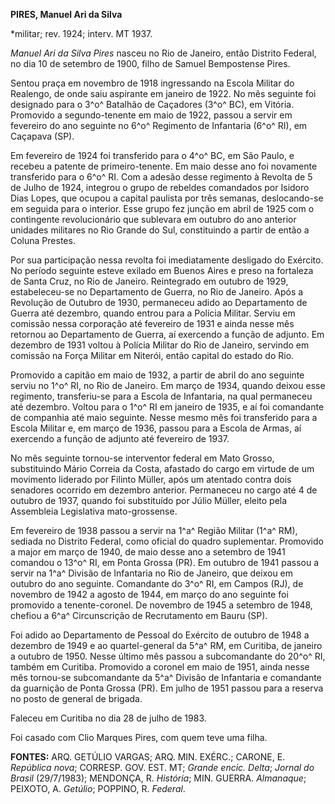 **PIRES, Manuel Ari da Silva**

\*militar; rev. 1924; interv. MT 1937.

*Manuel Ari da Silva Pires* nasceu no Rio de Janeiro, então Distrito
Federal, no dia 10 de setembro de 1900, filho de Samuel Bempostense
Pires.

Sentou praça em novembro de 1918 ingressando na Escola Militar do
Realengo, de onde saiu aspirante em janeiro de 1922. No mês seguinte foi
designado para o 3^o^ Batalhão de Caçadores (3^o^ BC), em Vitória.
Promovido a segundo-tenente em maio de 1922, passou a servir em
fevereiro do ano seguinte no 6^o^ Regimento de Infantaria (6^o^ RI), em
Caçapava (SP).

Em fevereiro de 1924 foi transferido para o 4^o^ BC, em São Paulo, e
recebeu a patente de primeiro-tenente. Em maio desse ano foi novamente
transferido para o 6^o^ RI. Com a adesão desse regimento à Revolta de 5
de Julho de 1924, integrou o grupo de rebeldes comandados por Isidoro
Dias Lopes, que ocupou a capital paulista por três semanas,
deslocando-se em seguida para o interior. Esse grupo fez junção em abril
de 1925 com o contingente revolucionário que sublevara em outubro do ano
anterior unidades militares no Rio Grande do Sul, constituindo a partir
de então a Coluna Prestes.

Por sua participação nessa revolta foi imediatamente desligado do
Exército. No período seguinte esteve exilado em Buenos Aires e preso na
fortaleza de Santa Cruz, no Rio de Janeiro. Reintegrado em outubro de
1929, estabeleceu-se no Departamento de Guerra, no Rio de Janeiro. Após
a Revolução de Outubro de 1930, permaneceu adido ao Departamento de
Guerra até dezembro, quando entrou para a Polícia Militar. Serviu em
comissão nessa corporação até fevereiro de 1931 e ainda nesse mês
retornou ao Departamento de Guerra, aí exercendo a função de adjunto. Em
dezembro de 1931 voltou à Polícia Militar do Rio de Janeiro, servindo em
comissão na Força Militar em Niterói, então capital do estado do Rio.

Promovido a capitão em maio de 1932, a partir de abril do ano seguinte
serviu no 1^o^ RI, no Rio de Janeiro. Em março de 1934, quando deixou
esse regimento, transferiu-se para a Escola de Infantaria, na qual
permaneceu até dezembro. Voltou para o 1^o^ RI em janeiro de 1935, e aí
foi comandante de companhia até maio seguinte. Nesse mesmo mês foi
transferido para a Escola Militar e, em março de 1936, passou para a
Escola de Armas, aí exercendo a função de adjunto até fevereiro de 1937.

No mês seguinte tornou-se interventor federal em Mato Grosso,
substituindo Mário Correia da Costa, afastado do cargo em virtude de um
movimento liderado por Filinto Müller, após um atentado contra dois
senadores ocorrido em dezembro anterior. Permaneceu no cargo até 4 de
outubro de 1937, quando foi substituído por Júlio Müller, eleito pela
Assembleia Legislativa mato-grossense.

Em fevereiro de 1938 passou a servir na 1^a^ Região Militar (1^a^ RM),
sediada no Distrito Federal, como oficial do quadro suplementar.
Promovido a major em março de 1940, de maio desse ano a setembro de 1941
comandou o 13^o^ RI, em Ponta Grossa (PR). Em outubro de 1941 passou a
servir na 1^a^ Divisão de Infantaria no Rio de Janeiro, que deixou em
outubro do ano seguinte. Comandante do 3^o^ RI, em Campos (RJ), de
novembro de 1942 a agosto de 1944, em março do ano seguinte foi
promovido a tenente-coronel. De novembro de 1945 a setembro de 1948,
chefiou a 6^a^ Circunscrição de Recrutamento em Bauru (SP).

Foi adido ao Departamento de Pessoal do Exército de outubro de 1948 a
dezembro de 1949 e ao quartel-general da 5^a^ RM, em Curitiba, de
janeiro a outubro de 1950. Nesse último mês passou a subcomandante do
20^o^ RI, também em Curitiba. Promovido a coronel em maio de 1951, ainda
nesse mês tornou-se subcomandante da 5^a^ Divisão de Infantaria e
comandante da guarnição de Ponta Grossa (PR). Em julho de 1951 passou
para a reserva no posto de general de brigada.

Faleceu em Curitiba no dia 28 de julho de 1983.

Foi casado com Clio Marques Pires, com quem teve uma filha.

**FONTES:** ARQ. GETÚLIO VARGAS; ARQ. MIN. EXÉRC.; CARONE, E. *República
nova*; CORRESP. GOV. EST. MT; *Grande encic. Delta*; *Jornal do Brasil*
(29/7/1983); MENDONÇA, R. *História*; MIN. GUERRA. *Almanaque*; PEIXOTO,
A. *Getúlio*; POPPINO, R. *Federal*.

